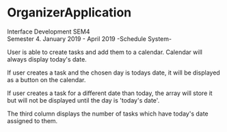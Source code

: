 # OrganizerApplication
Interface Development SEM4  
Semester 4. January 2019 - April 2019
-Schedule System-

User is able to create tasks and add them to a calendar.
Calendar will always display today's date.

If user creates a task and the chosen day is todays date, it will be displayed
as a button on the calendar.

If user creates a task for a different date than today, the array will store it
but will not be displayed until the day is 'today's date'.

The third column displays the number of tasks which have today's date assigned
to them.
